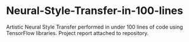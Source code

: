 # Neural-Style-Transfer-in-100-lines
Artistic Neural Style Transfer performed in under 100 lines of code using TensorFlow libraries.
Project report attached to repository. 

